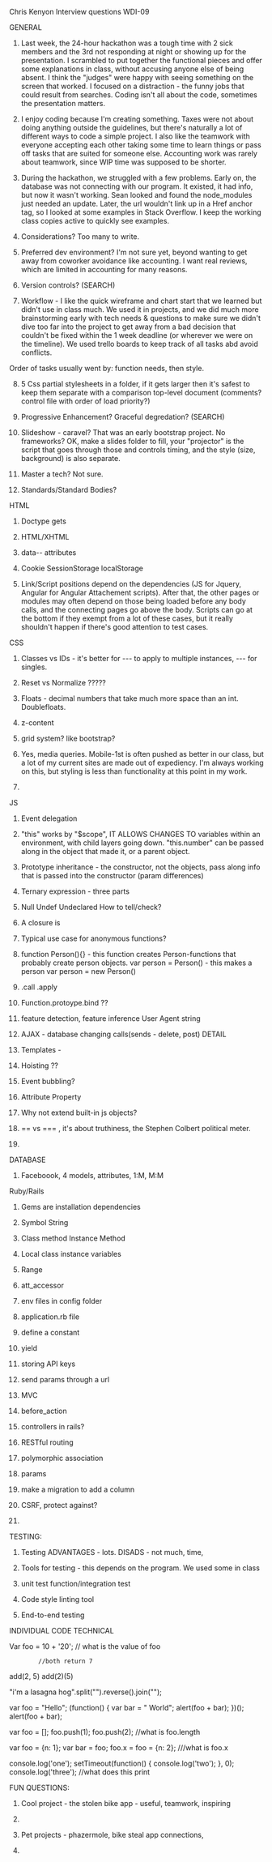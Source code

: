 
Chris Kenyon
Interview questions
WDI-09


GENERAL

1. Last week, the 24-hour hackathon was a tough time with 2 sick members and the 3rd not responding at night or showing up for the presentation. I scrambled to put together the functional pieces and offer some explanations in class, without accusing anyone else of being absent. I think the "judges" were happy with seeing something on the screen that worked. I focused on a distraction - the funny jobs that could result from searches. Coding isn't all about the code, sometimes the presentation matters. 

2. I enjoy coding because I'm creating something. Taxes were not about doing anything outside the guidelines, but there's naturally a lot of different ways to code a simple project. I also like the teamwork with everyone accepting each other taking some time to learn things or pass off tasks that are suited for someone else. Accounting work was rarely about teamwork, since WIP time was supposed to be shorter. 

3. During the hackathon, we struggled with a few problems. Early on, the database was not connecting with our program. It existed, it had info, but now it wasn't working. Sean looked and found the node_modules just needed an update. Later, the url wouldn't link up in a Href anchor tag, so I looked at some examples in Stack Overflow. I keep the working class copies active to quickly see examples. 

4. Considerations? Too many to write. 

5. Preferred dev environment? I'm not sure yet, beyond wanting to get away from coworker avoidance like accounting. I want real reviews, which are limited in accounting for many reasons. 

6. Version controls? (SEARCH)

7. Workflow - I like the quick wireframe and chart start that we learned but didn't use in class much. We used it in projects, and we did much more brainstorming early with tech needs & questions to make sure we didn't dive too far into the project to get away from a bad decision that couldn't be fixed within the 1 week deadline (or wherever we were on the timeline). We used trello boards to keep track of all tasks abd avoid conflicts. 

Order of tasks usually went by: function needs, then style. 

8. 5 Css partial stylesheets in a folder, if it gets larger then it's safest to keep them separate with a comparison top-level document (comments? control file with order of load priority?)

9. Progressive Enhancement? Graceful degredation? (SEARCH)

10. Slideshow - caravel? That was an early bootstrap project. No frameworks? 
OK, make a slides folder to fill, your "projector" is the script that goes through those and controls timing, and the style (size, background) is also separate. 

11. Master a tech? Not sure.

12. Standards/Standard Bodies? 





HTML

1. Doctype gets 

2. HTML/XHTML

3. data-- attributes

4. Cookie
SessionStorage
localStorage

5. Link/Script positions depend on the dependencies (JS for Jquery, Angular for Angular Attachement scripts). After that, the other pages or modules may often depend on those being loaded before any body calls, and the connecting pages go above the body. Scripts can go at the bottom if they exempt from a lot of these cases, but it really shouldn't happen if there's good attention to test cases. 




CSS

1. Classes vs IDs - it's better for --- to apply to multiple instances, --- for singles. 

2. Reset vs Normalize ?????

3. Floats - decimal numbers that take much more space than an int. Doublefloats. 


4. z-content

5. grid system? like bootstrap? 

6. Yes, media queries. 
Mobile-1st is often pushed as better in our class, but a lot of my current sites are made out of expediency. I'm always working on this, but styling is less than functionality at this point in my work. 

7. 







JS

1. Event delegation

2. "this" works by "$scope", IT ALLOWS CHANGES TO variables within an environment, with child layers going down. "this.number" can be passed along in the object that made it, or a parent object. 

3. Prototype inheritance - the constructor, not the objects, pass along info that is passed into the constructor (param differences)

4. Ternary expression - three parts

5. Null
Undef
Undeclared
How to tell/check? 

6. A closure is

7. Typical use case for anonymous functions? 

8. function Person(){} - this function creates Person-functions that probably create person objects. 
var person = Person() - this makes a person
var person = new Person()

9. .call
.apply

10. Function.protoype.bind ??

11. feature detection, 
feature inference
User Agent string

12. AJAX - database changing calls(sends - delete, post)
DETAIL

13. Templates - 

14. Hoisting ??

15. Event bubbling?

16. Attribute
Property

17. Why not extend built-in js objects? 

18. == vs === , it's about truthiness, the Stephen Colbert political meter. 

19. 









DATABASE

1. Faceboook, 4 models, attributes, 1:M, M:M





Ruby/Rails

1. Gems are installation dependencies

2. Symbol
String

3. Class method
Instance Method

4. Local
class
instance variables

5. Range

6. att_accessor

7. env files in config folder

8. application.rb file

9. define a constant

10. yield

11. storing API keys

12. send params through a url

13. MVC

14. before_action

15. controllers in rails? 

16. RESTful routing

17. polymorphic association

18. params

19. make a migration to add a column

20. CSRF, protect against? 

21. 







TESTING: 

1. Testing ADVANTAGES - lots. 
DISADS - not much, time, 

2. Tools for testing - this depends on the program. We used some in class


3. unit test 
function/integration test

4. Code style linting tool 

5. End-to-end testing









INDIVIDUAL CODE TECHNICAL

Var foo = 10 + '20';       // what is the value of foo



            //both return 7
add(2, 5)
add(2)(5)
          


"i'm a lasagna hog".split("").reverse().join("");



var foo = "Hello";
(function() {
  var bar = " World";
  alert(foo + bar);
})();
alert(foo + bar);





var foo = [];
foo.push(1);
foo.push(2);      //what is foo.length




var foo = {n: 1};
var bar = foo;
foo.x = foo = {n: 2};         ///what is foo.x



console.log('one');
setTimeout(function() {
  console.log('two');
}, 0);
console.log('three');       //what does this print





FUN QUESTIONS: 

1. Cool project - the stolen bike app - useful, teamwork, inspiring

2. 

3. Pet projects - phazermole, bike steal app connections, 

4. 











